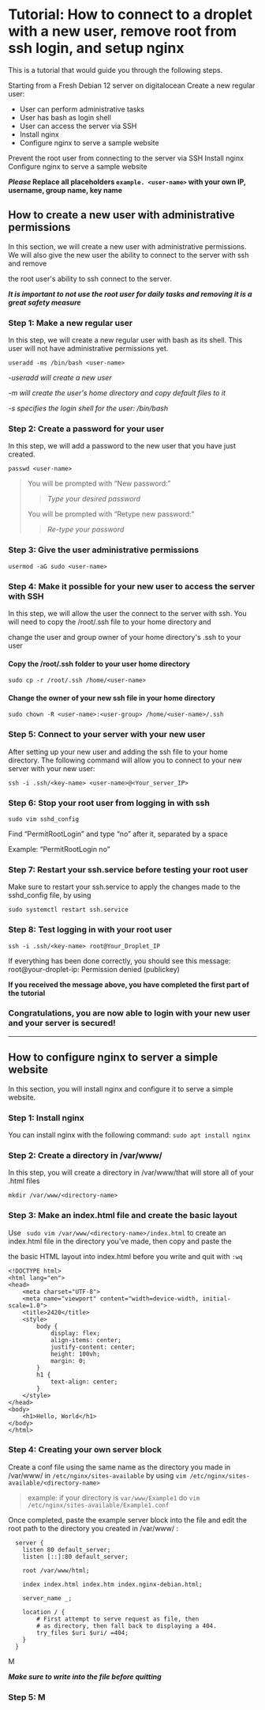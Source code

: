 # Tutorial: How to connect to a droplet with a new user, remove root from ssh login, and setup nginx


This is a tutorial that would guide you through the following steps.

Starting from a Fresh Debian 12 server on digitalocean
Create a new regular user:

- User can perform administrative tasks
- User has bash as login shell
- User can access the server via SSH
- Install nginx
- Configure nginx to serve a sample website


Prevent the root user from connecting to the server via SSH
Install nginx
Configure nginx to serve a sample website

***Please* Replace all placeholders ```example. <user-name>``` with your own IP, username, group name, key name**


## How to create a new user with administrative permissions

In this section, we will create a new user with administrative permissions. We will also give the new user the ability to connect to the server with ssh and remove 

the root user's ability to ssh connect to the server.

***It is important to not use the root user for daily tasks and removing it is a great safety measure***


### Step 1: Make a new regular user

In this step, we will create a new regular user with bash as its shell. This user will not have administrative permissions yet.

```useradd -ms /bin/bash <user-name>```

*-useradd will create a new user*

*-m will create the user's home directory and copy default files to it*

*-s specifies the login shell for the user: /bin/bash*


### Step 2: Create a password for your user

In this step, we will add a password to the new user that you have just created.

```passwd <user-name>```

>You will be prompted with “New password:”
>
>>*Type your desired password*
>
>You will be prompted with “Retype new password:”
>
>>*Re-type your password*



### Step 3: Give the user administrative permissions

```usermod -aG sudo <user-name>```


### Step 4: Make it possible for your new user to access the server with SSH

In this step, we will allow the user the connect to the server with ssh. You will need to copy the /root/.ssh file to your home directory and

change the user and group owner of your home directory's .ssh to your user

#### Copy the /root/.ssh folder to your user home directory

```sudo cp -r /root/.ssh /home/<user-name>```

#### Change the owner of your new ssh file in your home directory

```sudo chown -R <user-name>:<user-group> /home/<user-name>/.ssh```


### Step 5: Connect to your server with your new user

After setting up your new user and adding the ssh file to your home directory. The following command will allow you to connect to your new server with your new user:

```ssh -i .ssh/<key-name> <user-name>@<Your_server_IP>```


### Step 6: Stop your root user from logging in with ssh

```sudo vim sshd_config```

Find “PermitRootLogin” and type “no” after it, separated by a space

Example: “PermitRootLogin no”



### Step 7: Restart your ssh.service before testing your root user 

Make sure to restart your ssh.service to apply the changes made to the sshd_config file, by using 

```sudo systemctl restart ssh.service```


### Step 8: Test logging in with your root user

```ssh -i .ssh/<key-name> root@Your_Droplet_IP```

If everything has been done correctly, you should see this message:
root@your-droplet-ip: Permission denied (publickey)

**If you received the message above, you have completed the first part of the tutorial**

### **Congratulations, you are now able to login with your new user and your server is secured!**

*****************************************************************************************************************************************


## How to configure nginx to server a simple website

In this section, you will install nginx and configure it to serve a simple website.

### Step 1: Install nginx

You can install nginx with the following command: ```sudo apt install nginx```

### Step 2: Create a directory in /var/www/

In this step, you will create a directory in /var/www/that will store all of your .html files

```mkdir /var/www/<directory-name>```

### Step 3: Make an index.html file and create the basic layout

Use ``` sudo vim /var/www/<directory-name>/index.html``` to create an index.html file in the directory you've made, then copy and paste the 

the basic HTML layout into index.html before you write and quit with ```:wq```
   
    
    <!DOCTYPE html>
    <html lang="en">
    <head>
        <meta charset="UTF-8">
        <meta name="viewport" content="width=device-width, initial-scale=1.0">
        <title>2420</title>
        <style>
            body {
                display: flex;
                align-items: center;
                justify-content: center;
                height: 100vh;
                margin: 0;
            }
            h1 {
                text-align: center;
            }
        </style>
    </head>
    <body>
        <h1>Hello, World</h1>
    </body>
    </html>

### Step 4: Creating your own server block

Create a conf file using the same name as the directory you made in /var/www/<directory-name> in ```/etc/nginx/sites-available``` by using ```vim /etc/nginx/sites-available/<directory-name>```

> example: if your directory is ```var/www/Example1``` do ```vim /etc/nginx/sites-available/Example1.conf```
 

Once completed, paste the example server block into the file and edit the root path to the directory you created in /var/www/ :

      server {
      	listen 80 default_server;
      	listen [::]:80 default_server;
      	
      	root /var/www/html;
      	
      	index index.html index.htm index.nginx-debian.html;
      	
      	server_name _;
      	
      	location / {
      		# First attempt to serve request as file, then
      		# as directory, then fall back to displaying a 404.
      		try_files $uri $uri/ =404;
      	}
      }

M

***Make sure to write into the file before quitting***

### Step 5: M

